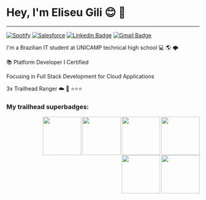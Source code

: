 # Hey, I'm Eliseu Gili :blush: :wave:

<hr />

[![Spotify](https://img.shields.io/badge/Spotify-1ED760?&style=for-the-badge&logo=spotify&logoColor=white
)](https://open.spotify.com/user/192o02esmgzfwnz4qohv01d4q)
[![Salesforce](https://img.shields.io/badge/Salesforce-00A1E0?style=for-the-badge&logo=Salesforce&logoColor=white)](https://trailblazer.me/id/eliseugili)
[![Linkedin Badge](https://img.shields.io/badge/-LinkedIn-blue?style=for-the-badge&logo=Linkedin&logoColor=white&link=https:https://www.linkedin.com/in/eliseu-pereira-gili-a5a6b1210/)](https://www.linkedin.com/in/eliseu-pereira-gili-a5a6b1210/)
[![Gmail Badge](https://img.shields.io/badge/-Gmail-c14438?style=for-the-badge&logo=Gmail&logoColor=white&link=mailto:e.gili.mfp@gmail.com)](mailto:gili.eliseup@gmail.com)

<!--table>
 <tr>
 <td><a href="https://www.linkedin.com/in/eliseu-gili-a5a6b1210/" target="_blank"><img align="center" alt="linkedin"  height="48" width="62" src="https://cdn.jsdelivr.net/gh/devicons/devicon/icons/linkedin/linkedin-original.svg" target="_blank"></a> </td> 
<td><a href="jhttps://trailblazer.me/id/eliseugili" target="_blank"><img align="center" alt="trailhead" height="48" width="62" src="https://trailhead.salesforce.com/assets/trailhead-logo-5d3354441b4d8b97f21075b65e2aea266780d45943bbb36796ac25dc7cf4adc9.svg" target="_blank"></a></td>
</tr>
</table-->
 
 I'm a Brazilian IT student at UNICAMP technical high school 💻 :earth_americas:
🌩️
<p>

  
  📚 Platform Developer I Certified 
 
 Focusing in Full Stack Development for Cloud Applications 
 
3x Trailhead Ranger :cloud: 🤠  :star::star::star:
 
  
 <h3>My trailhead superbadges:</h3>
   
<img src="https://user-images.githubusercontent.com/79612701/137359958-d3e21992-47fa-440a-8e09-fe6cbc330728.png" min-width="100px" max-width="100px" width="100px" align="right">
   
   <img src="https://user-images.githubusercontent.com/79612701/137360427-ce4e4573-40ff-4047-8c10-30de73fffa35.png" min-width="100px" max-width="100px" width="100px" align="right">
   
   <img src="https://user-images.githubusercontent.com/79612701/137360430-012fbec0-91a2-449d-a437-9059d14f0c15.png" min-width="100px" max-width="100px" width="100px" align="right">
   
   <img src="https://user-images.githubusercontent.com/79612701/137360435-090db963-e667-4334-b8d2-007e56edde3d.png" min-width="100px" max-width="100px" width="100px" align="right">
   
<img src="https://user-images.githubusercontent.com/79612701/137360444-0e93247c-772c-4ddb-b8bc-f534d32db614.png" min-width="100px" max-width="100px" width="100px" align="right">
 
   <img src="https://user-images.githubusercontent.com/79612701/137360441-83180658-56c1-4d47-a074-86beaa7d5777.png" min-width="100px" max-width="100px" width="100px" align="right">   


<!--a href="https://github.com/egili/egili">
  <img align="center" src="https://github-readme-stats.vercel.app/api?username=egili&show_icons=true&line_height=27&count_private=true&title_color=ffffff&text_color=c9cacc&icon_color=2bbc8a&bg_color=1d1f21" alt="Catalin's GitHub Stats" />
</a>

<a href="https://github.com/egili/egili">
  <img align="center" src="https://github-readme-stats.vercel.app/api/top-langs/?username=egili&title_color=ffffff&text_color=c9cacc&icon_color=2bbc8a&bg_color=1d1f21" />
</a-->

   
